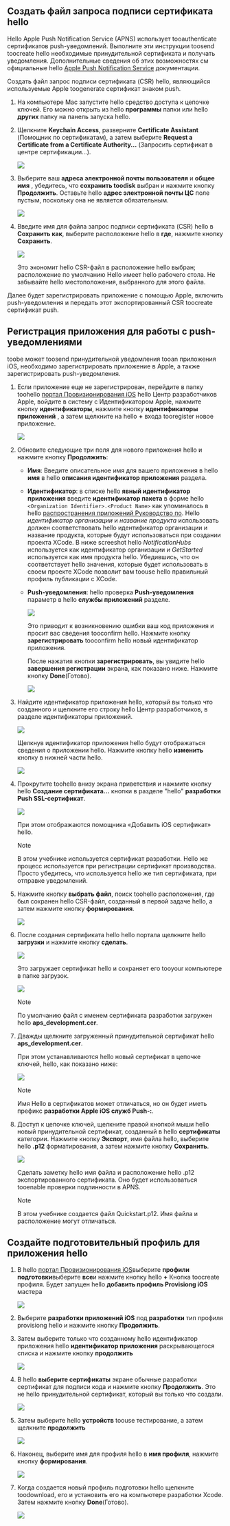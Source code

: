 

## <a name="generate-hello-certificate-signing-request-file"></a>Создать файл запроса подписи сертификата hello
Hello Apple Push Notification Service (APNS) использует tooauthenticate сертификатов push-уведомлений. Выполните эти инструкции toosend toocreate hello необходимые принудительной сертификата и получать уведомления. Дополнительные сведения об этих возможностях см официальные hello [Apple Push Notification Service](http://go.microsoft.com/fwlink/p/?LinkId=272584) документации.

Создать файл запрос подписи сертификата (CSR) hello, являющийся используемые Apple toogenerate сертификат знаком push.

1. На компьютере Mac запустите hello средство доступа к цепочке ключей. Его можно открыть из hello **программы** папки или hello **других** папку на панель запуска hello.
2. Щелкните **Keychain Access**, разверните **Certificate Assistant** (Помощник по сертификатам), а затем выберите **Request a Certificate from a Certificate Authority...** (Запросить сертификат в центре сертификации...).
   
      ![](./media/notification-hubs-enable-apple-push-notifications/notification-hubs-request-cert-from-ca.png)
3. Выберите ваш **адреса электронной почты пользователя** и **общее имя** , убедитесь, что **сохранить toodisk** выбран и нажмите кнопку **Продолжить**. Оставьте hello **адрес электронной почты ЦС** поле пустым, поскольку она не является обязательным.
   
      ![](./media/notification-hubs-enable-apple-push-notifications/notification-hubs-csr-info.png)
4. Введите имя для файла запрос подписи сертификата (CSR) hello в **Сохранить как**, выберите расположение hello в **где**, нажмите кнопку **Сохранить**.
   
      ![](./media/notification-hubs-enable-apple-push-notifications/notification-hubs-save-csr.png)
   
      Это экономит hello CSR-файл в расположение hello выбран; расположение по умолчанию Hello имеет hello рабочего стола. Не забывайте hello местоположения, выбранного для этого файла.

Далее будет зарегистрировать приложение с помощью Apple, включить push-уведомления и передать этот экспортированный CSR toocreate сертификат push.

## <a name="register-your-app-for-push-notifications"></a>Регистрация приложения для работы с push-уведомлениями
toobe может toosend принудительной уведомления tooan приложения iOS, необходимо зарегистрировать приложение в Apple, а также зарегистрировать push-уведомления.  

1. Если приложение еще не зарегистрирован, перейдите в папку toohello <a href="http://go.microsoft.com/fwlink/p/?LinkId=272456" target="_blank">портал Провизионирования iOS</a> hello Центр разработчиков Apple, войдите в систему с Идентификатором Apple, нажмите кнопку **идентификаторы**, нажмите кнопку **идентификаторы приложений** , а затем щелкните на hello  **+**  входа tooregister новое приложение.
   
      ![](./media/notification-hubs-enable-apple-push-notifications/notification-hubs-ios-appids.png)
      
2. Обновите следующие три поля для нового приложения hello и нажмите кнопку **Продолжить**:
   
   * **Имя**: Введите описательное имя для вашего приложения в hello **имя** в hello **описания идентификатор приложения** раздела.
   * **Идентификатор**: в списке hello **явный идентификатор приложения** введите **идентификатор пакета** в форме hello `<Organization Identifier>.<Product Name>` как упоминалось в hello [распространения приложений Руководство по](https://developer.apple.com/library/mac/documentation/IDEs/Conceptual/AppDistributionGuide/ConfiguringYourApp/ConfiguringYourApp.html#//apple_ref/doc/uid/TP40012582-CH28-SW8). Hello *идентификатор организации* и *название продукта* использовать должен соответствовать hello идентификатор организации и название продукта, которые будут использоваться при создании проекта XCode. В ниже screeshot hello *NotificationHubs* используется как идентификатор организации и *GetStarted* используется как имя продукта hello. Убедившись, что он соответствует hello значения, которые будет использовать в своем проекте XCode позволит вам toouse hello правильный профиль публикации с XCode. 
   * **Push-уведомления**: hello проверка **Push-уведомления** параметр в hello **службы приложений** разделе.
     
      ![](./media/notification-hubs-enable-apple-push-notifications/notification-hubs-new-appid-info.png)
     
      Это приводит к возникновению ошибки ваш код приложения и просит вас сведения tooconfirm hello. Нажмите кнопку **зарегистрировать** tooconfirm hello новый идентификатор приложения.
     
      После нажатия кнопки **зарегистрировать**, вы увидите hello **завершения регистрации** экрана, как показано ниже. Нажмите кнопку **Done**(Готово).
      
      ![](./media/notification-hubs-enable-apple-push-notifications/notification-hubs-appid-registration-complete.png)


1. Найдите идентификатор приложения hello, который вы только что созданного и щелкните его строку hello Центр разработчиков, в разделе идентификаторы приложений.
   
      ![](./media/notification-hubs-enable-apple-push-notifications/notification-hubs-ios-appids2.png)
   
      Щелкнув идентификатор приложения hello будут отображаться сведения о приложении hello. Нажмите кнопку hello **изменить** кнопку в нижней части hello.
   
      ![](./media/notification-hubs-enable-apple-push-notifications/notification-hubs-edit-appid.png)
      
2. Прокрутите toohello внизу экрана приветствия и нажмите кнопку hello **Создание сертификата...**  кнопки в разделе "hello" **разработки Push SSL-сертификат**.
   
      ![](./media/notification-hubs-enable-apple-push-notifications/notification-hubs-appid-create-cert.png)
   
      При этом отображаются помощника «Добавить iOS сертификат» hello.
   
   > [!NOTE]
   > В этом учебнике используется сертификат разработки. Hello же процесс используется при регистрации сертификат производства. Просто убедитесь, что используется hello же тип сертификата, при отправке уведомлений.
   > 
   > 
3. Нажмите кнопку **выбрать файл**, поиск toohello расположения, где был сохранен hello CSR-файл, созданный в первой задаче hello, а затем нажмите кнопку **формирования**.
   
      ![](./media/notification-hubs-enable-apple-push-notifications/notification-hubs-appid-cert-choose-csr.png)
4. После создания сертификата hello hello портала щелкните hello **загрузки** и нажмите кнопку **сделать**.
   
      ![](./media/notification-hubs-enable-apple-push-notifications/notification-hubs-appid-download-cert.png)
   
      Это загружает сертификат hello и сохраняет его tooyour компьютере в папке загрузок.
   
      ![](./media/notification-hubs-enable-apple-push-notifications/notification-hubs-cert-downloaded.png)
   
   > [!NOTE]
   > По умолчанию файл с именем сертификата разработки загружен hello **aps_development.cer**.
   > 
   > 
5. Дважды щелкните загруженный принудительной сертификат hello **aps_development.cer**.
   
      При этом устанавливаются hello новый сертификат в цепочке ключей, hello, как показано ниже:
   
      ![](./media/notification-hubs-enable-apple-push-notifications/notification-hubs-cert-in-keychain.png)
   
   > [!NOTE]
   > Имя Hello в сертификатов может отличаться, но он будет иметь префикс **разработки Apple iOS служб Push-:**.
   > 
   > 
6. Доступ к цепочке ключей, щелкните правой кнопкой мыши hello новый принудительной сертификат, созданный в hello **сертификаты** категории. Нажмите кнопку **Экспорт**, имя файла hello, выберите hello **.p12** форматирования, а затем нажмите кнопку **Сохранить**.
   
    ![](./media/notification-hubs-enable-apple-push-notifications/notification-hubs-export-cert-p12.png)
   
    Сделать заметку hello имя файла и расположение hello .p12 экспортированного сертификата. Оно будет использоваться tooenable проверки подлинности в APNS.
   
   > [!NOTE]
   > В этом учебнике создается файл Quickstart.p12. Имя файла и расположение могут отличаться.
   > 
   > 

## <a name="create-a-provisioning-profile-for-hello-app"></a>Создайте подготовительный профиль для приложения hello
1. В hello <a href="http://go.microsoft.com/fwlink/p/?LinkId=272456" target="_blank">портал Провизионирования iOS</a>выберите **профили подготовки**выберите **все**и нажмите кнопку hello  **+**  Кнопка toocreate профиля. Будет запущен hello **добавить профиль Provisiong iOS** мастера
   
      ![](./media/notification-hubs-enable-apple-push-notifications/notification-hubs-new-provisioning-profile.png)
2. Выберите **разработки приложений iOS** под **разработки** тип профиля provisiong hello и нажмите кнопку **Продолжить**. 
3. Затем выберите только что созданному hello идентификатор приложения hello **идентификатор приложения** раскрывающегося списка и нажмите кнопку **продолжить**
   
      ![](./media/notification-hubs-enable-apple-push-notifications/notification-hubs-select-appid-for-provisioning.png)
4. В hello **выберите сертификаты** экране обычные разработки сертификат для подписи кода и нажмите кнопку **Продолжить**. Это не hello принудительной сертификат, который вы только что создали.
   
      ![](./media/notification-hubs-enable-apple-push-notifications/notification-hubs-provisioning-select-cert.png)
5. Затем выберите hello **устройств** toouse тестирование, а затем щелкните **продолжить**
   
      ![](./media/notification-hubs-enable-apple-push-notifications/notification-hubs-provisioning-select-devices.png)
6. Наконец, выберите имя для профиля hello в **имя профиля**, нажмите кнопку **формирования**.
   
      ![](./media/notification-hubs-enable-apple-push-notifications/notification-hubs-provisioning-name-profile.png)
7. Когда создается новый профиль подготовки hello щелкните toodownload, его и установить его на компьютере разработки Xcode. Затем нажмите кнопку **Done**(Готово).
   
      ![](./media/notification-hubs-enable-apple-push-notifications/notification-hubs-provisioning-profile-ready.png)
